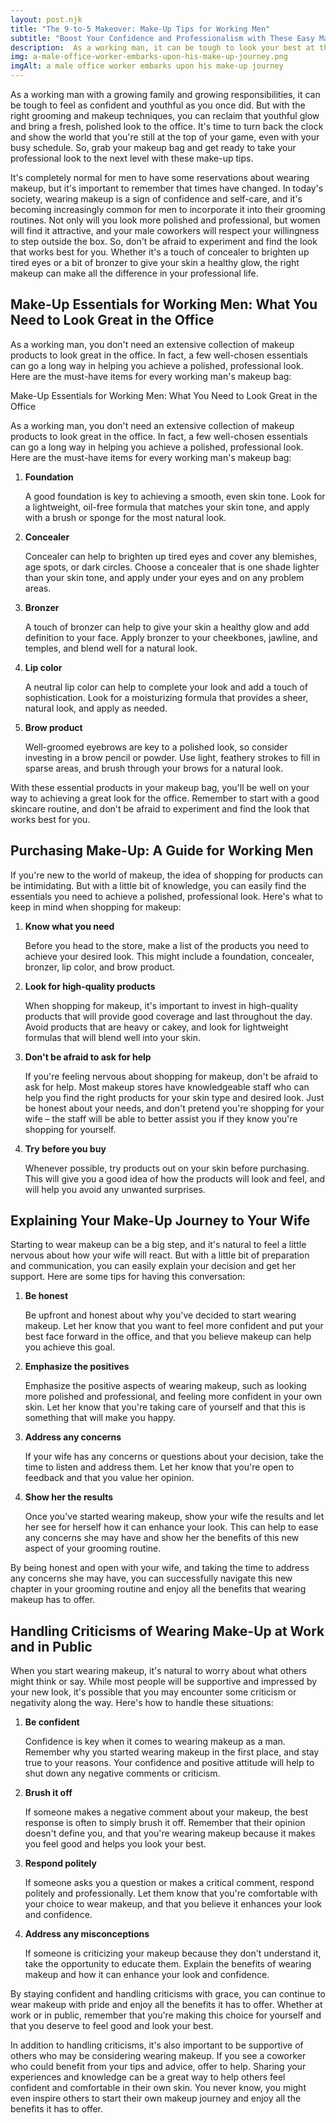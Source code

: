 ```yaml
---
layout: post.njk
title: "The 9-to-5 Makeover: Make-Up Tips for Working Men"
subtitle: "Boost Your Confidence and Professionalism with These Easy Make-Up Tips for Working Men"
description:  As a working man, it can be tough to look your best at the office. But with these simple make-up tips, you can achieve a fresh, polished look that will boost your confidence and impress your coworkers. Learn how to embrace your inner hunk and make the most of your 9-to-5 with our comprehensive guide.
img: a-male-office-worker-embarks-upon-his-make-up-journey.png
imgAlt: a male office worker embarks upon his make-up journey
---
```


As a working man with a growing family and growing responsibilities, it can be tough to feel as confident and youthful as you once did. But with the right grooming and makeup techniques, you can reclaim that youthful glow and bring a fresh, polished look to the office. It's time to turn back the clock and show the world that you're still at the top of your game, even with your busy schedule. So, grab your makeup bag and get ready to take your professional look to the next level with these make-up tips.

It's completely normal for men to have some reservations about wearing makeup, but it's important to remember that times have changed. In today's society, wearing makeup is a sign of confidence and self-care, and it's becoming increasingly common for men to incorporate it into their grooming routines. Not only will you look more polished and professional, but women will find it attractive, and your male coworkers will respect your willingness to step outside the box. So, don't be afraid to experiment and find the look that works best for you. Whether it's a touch of concealer to brighten up tired eyes or a bit of bronzer to give your skin a healthy glow, the right makeup can make all the difference in your professional life.

## Make-Up Essentials for Working Men: What You Need to Look Great in the Office

As a working man, you don't need an extensive collection of makeup products to look great in the office. In fact, a few well-chosen essentials can go a long way in helping you achieve a polished, professional look. Here are the must-have items for every working man's makeup bag:

Make-Up Essentials for Working Men: What You Need to Look Great in the Office

As a working man, you don't need an extensive collection of makeup products to look great in the office. In fact, a few well-chosen essentials can go a long way in helping you achieve a polished, professional look. Here are the must-have items for every working man's makeup bag:

1. **Foundation**
    
    A good foundation is key to achieving a smooth, even skin tone. Look for a lightweight, oil-free formula that matches your skin tone, and apply with a brush or sponge for the most natural look.

1. **Concealer**
    
    Concealer can help to brighten up tired eyes and cover any blemishes, age spots, or dark circles. Choose a concealer that is one shade lighter than your skin tone, and apply under your eyes and on any problem areas.

1. **Bronzer**
    
    A touch of bronzer can help to give your skin a healthy glow and add definition to your face. Apply bronzer to your cheekbones, jawline, and temples, and blend well for a natural look.

1. **Lip color**
    
    A neutral lip color can help to complete your look and add a touch of sophistication. Look for a moisturizing formula that provides a sheer, natural look, and apply as needed.

1. **Brow product**
    
    Well-groomed eyebrows are key to a polished look, so consider investing in a brow pencil or powder. Use light, feathery strokes to fill in sparse areas, and brush through your brows for a natural look.

With these essential products in your makeup bag, you'll be well on your way to achieving a great look for the office. Remember to start with a good skincare routine, and don't be afraid to experiment and find the look that works best for you.

## Purchasing Make-Up: A Guide for Working Men

If you're new to the world of makeup, the idea of shopping for products can be intimidating. But with a little bit of knowledge, you can easily find the essentials you need to achieve a polished, professional look. Here's what to keep in mind when shopping for makeup:

1. **Know what you need**
    
    Before you head to the store, make a list of the products you need to achieve your desired look. This might include a foundation, concealer, bronzer, lip color, and brow product.
1. **Look for high-quality products**
    
    When shopping for makeup, it's important to invest in high-quality products that will provide good coverage and last throughout the day. Avoid products that are heavy or cakey, and look for lightweight formulas that will blend well into your skin.
1. **Don't be afraid to ask for help**
    
    If you're feeling nervous about shopping for makeup, don't be afraid to ask for help. Most makeup stores have knowledgeable staff who can help you find the right products for your skin type and desired look. Just be honest about your needs, and don't pretend you're shopping for your wife – the staff will be able to better assist you if they know you're shopping for yourself.
1. **Try before you buy**
    
    Whenever possible, try products out on your skin before purchasing. This will give you a good idea of how the products will look and feel, and will help you avoid any unwanted surprises.

## Explaining Your Make-Up Journey to Your Wife

Starting to wear makeup can be a big step, and it's natural to feel a little nervous about how your wife will react. But with a little bit of preparation and communication, you can easily explain your decision and get her support. Here are some tips for having this conversation:

1. **Be honest**
    
    Be upfront and honest about why you've decided to start wearing makeup. Let her know that you want to feel more confident and put your best face forward in the office, and that you believe makeup can help you achieve this goal.

1. **Emphasize the positives**
    
    Emphasize the positive aspects of wearing makeup, such as looking more polished and professional, and feeling more confident in your own skin. Let her know that you're taking care of yourself and that this is something that will make you happy.

1. **Address any concerns**
    
    If your wife has any concerns or questions about your decision, take the time to listen and address them. Let her know that you're open to feedback and that you value her opinion.

1. **Show her the results**
    
    Once you've started wearing makeup, show your wife the results and let her see for herself how it can enhance your look. This can help to ease any concerns she may have and show her the benefits of this new aspect of your grooming routine.

By being honest and open with your wife, and taking the time to address any concerns she may have, you can successfully navigate this new chapter in your grooming routine and enjoy all the benefits that wearing makeup has to offer.

## Handling Criticisms of Wearing Make-Up at Work and in Public

When you start wearing makeup, it's natural to worry about what others might think or say. While most people will be supportive and impressed by your new look, it's possible that you may encounter some criticism or negativity along the way. Here's how to handle these situations:

1. **Be confident**
    
    Confidence is key when it comes to wearing makeup as a man. Remember why you started wearing makeup in the first place, and stay true to your reasons. Your confidence and positive attitude will help to shut down any negative comments or criticism.

1. **Brush it off**
    
    If someone makes a negative comment about your makeup, the best response is often to simply brush it off. Remember that their opinion doesn't define you, and that you're wearing makeup because it makes you feel good and helps you look your best.

1. **Respond politely**
    
    If someone asks you a question or makes a critical comment, respond politely and professionally. Let them know that you're comfortable with your choice to wear makeup, and that you believe it enhances your look and confidence.

1. **Address any misconceptions**
    
    If someone is criticizing your makeup because they don't understand it, take the opportunity to educate them. Explain the benefits of wearing makeup and how it can enhance your look and confidence.

By staying confident and handling criticisms with grace, you can continue to wear makeup with pride and enjoy all the benefits it has to offer. Whether at work or in public, remember that you're making this choice for yourself and that you deserve to feel good and look your best.

In addition to handling criticisms, it's also important to be supportive of others who may be considering wearing makeup. If you see a coworker who could benefit from your tips and advice, offer to help. Sharing your experiences and knowledge can be a great way to help others feel confident and comfortable in their own skin. You never know, you might even inspire others to start their own makeup journey and enjoy all the benefits it has to offer.